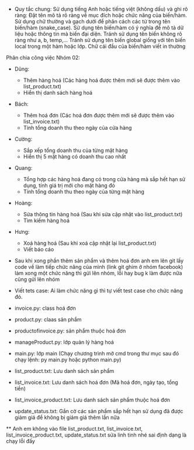 * Quy tắc chung:
Sử dụng tiếng Anh hoặc tiếng việt (không dấu) và ghi rõ ràng:
Đặt tên mô tả rõ ràng về mục đích hoặc chức năng của biến/hàm.
Sử dụng chữ thường và gạch dưới để phân cách các từ trong tên biến/hàm (snake_case).
Sử dụng tên biến/hàm có ý nghĩa để mô tả dữ liệu hoặc thông tin mà biến đại diện.
Tránh sử dụng tên biến không rõ ràng như a, b, temp,...
Tránh sử dụng tên biến global giống với tên biến local trong một hàm hoặc lớp.
Chữ cái đầu của biến/hàm viết in thường

Phân chia công việc Nhóm 02:

- Dũng: 
	+ Thêm hàng hoá (Các hàng hoá được thêm mới sẽ được thêm vào list_product.txt)
	+ Hiển thị danh sách hàng hoá
- Bách:
	+ Thêm hoá đơn (Các hoá đơn được thêm mới sẽ được thêm vào list_invoice.txt)
	+ Tính tổng doanh thu theo ngày của cửa hàng
- Cường:
	+ Sắp xếp tổng doanh thu của từng mặt hàng
	+ Hiển thị 5 mặt hàng có doanh thu cao nhất
- Quang:
	+ Tổng hợp các hàng hoá đang có trong cửa hàng mà sắp hết hạn sử dụng, tính giá trị mới cho mặt hàng đó
	+ Tính tổng doanh thu theo ngày của từng mặt hàng
- Hoàng:
	+ Sửa thông tin hàng hoá (Sau khi sửa cập nhật vào list_product.txt)
	+ Tìm kiếm hàng hoá
- Hưng: 
	+ Xoá hàng hoá (Sau khi xoá cập nhật lại list_product.txt)
	+ Viết báo cáo

- Sau khi xong phần thêm sản phẩm và thêm hoá đơn anh em lên git lấy code về làm tiếp chức năng của mình (link git ghim ở nhóm facebook)
làm xong một chức năng thì gửi lên nhóm, lỗi hay bug k làm được nữa cũng gửi lên nhóm

- Viết tets case: Ai làm chức năng gì thì tự viết test case cho chức năng đó.

- invoice.py: class hoá đơn
- product.py: claas sản phẩm
- productofinvoice.py: sản phẩm thuộc hoá đơn
- manageProduct.py: lớp quản lý hàng hoá
- main.py: lớp main (Chạy chương trình mở cmd trong thư mục sau đó chạy lệnh: py main.py hoặc python main.py)

- list_product.txt: Lưu danh sách sản phẩm
- list_invoice.txt: Lưu danh sách hoá đơn (Mã hoá đơn, ngày tạo, tổng tiền)
- list_invoice_product.txt: Lưu danh sách sản phẩm thuộc hoá đơn
- update_status.txt: Gắn cờ các sản phẩm sắp hết hạn sử dụng đã được giảm giá để không bị giảm giá thêm lần nữa

** Anh em không vào file list_product.txt, list_invoice.txt, list_invoice_product.txt, update_status.txt sửa linh tinh nhé sai định dạng là chạy lỗi đấy